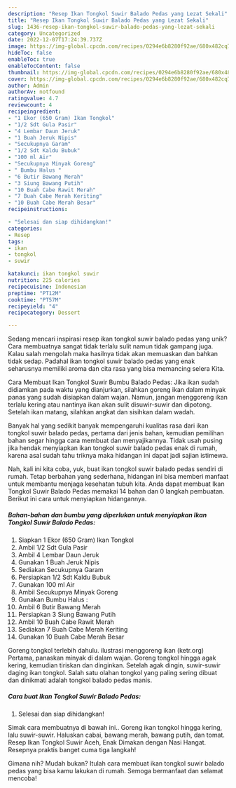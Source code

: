 ```yaml
---
description: "Resep Ikan Tongkol Suwir Balado Pedas yang Lezat Sekali"
title: "Resep Ikan Tongkol Suwir Balado Pedas yang Lezat Sekali"
slug: 1436-resep-ikan-tongkol-suwir-balado-pedas-yang-lezat-sekali
category: Uncategorized
date: 2022-12-07T17:24:39.737Z
image: https://img-global.cpcdn.com/recipes/0294e6b8280f92ae/680x482cq70/ikan-tongkol-suwir-balado-pedas-foto-resep-utama.jpg
hideToc: false
enableToc: true
enableTocContent: false
thumbnail: https://img-global.cpcdn.com/recipes/0294e6b8280f92ae/680x482cq70/ikan-tongkol-suwir-balado-pedas-foto-resep-utama.jpg
cover: https://img-global.cpcdn.com/recipes/0294e6b8280f92ae/680x482cq70/ikan-tongkol-suwir-balado-pedas-foto-resep-utama.jpg
author: Admin
authorAv: notfound
ratingvalue: 4.7
reviewcount: 4
recipeingredient:
- "1 Ekor (650 Gram) Ikan Tongkol"
- "1/2 Sdt Gula Pasir"
- "4 Lembar Daun Jeruk"
- "1 Buah Jeruk Nipis"
- "Secukupnya Garam"
- "1/2 Sdt Kaldu Bubuk"
- "100 ml Air"
- "Secukupnya Minyak Goreng"
- " Bumbu Halus "
- "6 Butir Bawang Merah"
- "3 Siung Bawang Putih"
- "10 Buah Cabe Rawit Merah"
- "7 Buah Cabe Merah Keriting"
- "10 Buah Cabe Merah Besar"
recipeinstructions:

- "Selesai dan siap dihidangkan!"
categories:
- Resep
tags:
- ikan
- tongkol
- suwir

katakunci: ikan tongkol suwir 
nutrition: 225 calories
recipecuisine: Indonesian
preptime: "PT12M"
cooktime: "PT57M"
recipeyield: "4"
recipecategory: Dessert

---
```





Sedang mencari inspirasi resep ikan tongkol suwir balado pedas yang unik? Cara membuatnya sangat tidak terlalu sulit namun tidak gampang juga. Kalau salah mengolah maka hasilnya tidak akan memuaskan dan bahkan tidak sedap. Padahal ikan tongkol suwir balado pedas yang enak seharusnya memiliki aroma dan cita rasa yang bisa memancing selera Kita.





Cara Membuat Ikan Tongkol Suwir Bumbu Balado Pedas: Jika ikan sudah didiamkan pada waktu yang dianjurkan, silahkan goreng ikan dalam minyak panas yang sudah disiapkan dalam wajan. Namun, jangan menggoreng ikan terlalu kering atau nantinya ikan akan sulit disuwir-suwir dan dipotong. Setelah ikan matang, silahkan angkat dan sisihkan dalam wadah.

Banyak hal yang sedikit banyak mempengaruhi kualitas rasa dari ikan tongkol suwir balado pedas, pertama dari jenis bahan, kemudian pemilihan bahan segar hingga cara membuat dan menyajikannya. Tidak usah pusing jika hendak menyiapkan ikan tongkol suwir balado pedas enak di rumah, karena asal sudah tahu triknya maka hidangan ini dapat jadi sajian istimewa.






Nah, kali ini kita coba, yuk, buat ikan tongkol suwir balado pedas sendiri di rumah. Tetap berbahan yang sederhana, hidangan ini bisa memberi manfaat untuk membantu menjaga kesehatan tubuh kita. Anda dapat membuat Ikan Tongkol Suwir Balado Pedas memakai 14 bahan dan 0 langkah pembuatan. Berikut ini cara untuk menyiapkan hidangannya.

<!--inarticleads1-->

##### Bahan-bahan dan bumbu yang diperlukan untuk menyiapkan Ikan Tongkol Suwir Balado Pedas:

1. Siapkan 1 Ekor (650 Gram) Ikan Tongkol
1. Ambil 1/2 Sdt Gula Pasir
1. Ambil 4 Lembar Daun Jeruk
1. Gunakan 1 Buah Jeruk Nipis
1. Sediakan Secukupnya Garam
1. Persiapkan 1/2 Sdt Kaldu Bubuk
1. Gunakan 100 ml Air
1. Ambil Secukupnya Minyak Goreng
1. Gunakan  Bumbu Halus :
1. Ambil 6 Butir Bawang Merah
1. Persiapkan 3 Siung Bawang Putih
1. Ambil 10 Buah Cabe Rawit Merah
1. Sediakan 7 Buah Cabe Merah Keriting
1. Gunakan 10 Buah Cabe Merah Besar


Goreng tongkol terlebih dahulu. ilustrasi menggoreng ikan (ketr.org) Pertama, panaskan minyak di dalam wajan. Goreng tongkol hingga agak kering, kemudian tiriskan dan dinginkan. Setelah agak dingin, suwir-suwir daging ikan tongkol. Salah satu olahan tongkol yang paling sering dibuat dan dinikmati adalah tongkol balado pedas manis. 

<!--inarticleads2-->

##### Cara buat Ikan Tongkol Suwir Balado Pedas:


1. Selesai dan siap dihidangkan!

Simak cara membuatnya di bawah ini.. Goreng ikan tongkol hingga kering, lalu suwir-suwir. Haluskan cabai, bawang merah, bawang putih, dan tomat. Resep Ikan Tongkol Suwir Aceh, Enak Dimakan dengan Nasi Hangat. Resepnya praktis banget cuma tiga langkah! 

Gimana nih? Mudah bukan? Itulah cara membuat ikan tongkol suwir balado pedas yang bisa kamu lakukan di rumah. Semoga bermanfaat dan selamat mencoba!
